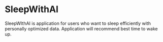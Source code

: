 # SleepWithAI
SleepWIthAI is application for users who want to sleep efficiently with personally optimized data. Application will recommend best time to wake up.
